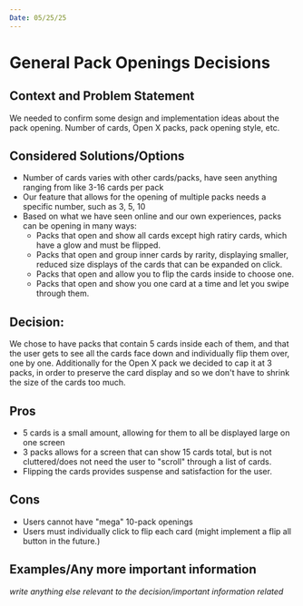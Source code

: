 ```yaml
---
Date: 05/25/25
---
```


# General Pack Openings Decisions


## Context and Problem Statement

We needed to confirm some design and implementation ideas about the pack opening.
Number of cards, Open X packs, pack opening style, etc.

## Considered Solutions/Options


* Number of cards varies with other cards/packs, have seen anything ranging from like 3-16 cards per pack
* Our feature that allows for the opening of multiple packs needs a specific number, such as 3, 5, 10
* Based on what we have seen online and our own experiences, packs can be opening in many ways:
  * Packs that open and show all cards except high ratiry cards, which have a glow and must be flipped.
  * Packs that open and group inner cards by rarity, displaying smaller, reduced size displays of the cards that can be expanded on click.
  * Packs that open and allow you to flip the cards inside to choose one.
  * Packs that open and show you one card at a time and let you swipe through them.

## Decision:

We chose to have packs that contain 5 cards inside each of them, and that the user gets to see all the cards face down and individually flip them over, one by one. Additionally for the Open X pack we decided to cap it at 3 packs, in order to preserve the card display and so we don't have to shrink the size of the cards too much.

## Pros

* 5 cards is a small amount, allowing for them to all be displayed large on one screen
* 3 packs allows for a screen that can show 15 cards total, but is not cluttered/does not need the user to "scroll" through a list of cards.
* Flipping the cards provides suspense and satisfaction for the user.

## Cons 

* Users cannot have "mega" 10-pack openings
* Users must individually click to flip each card (might implement a flip all button in the future.)

## Examples/Any more important information

*write anything else relevant to the decision/important information related*
